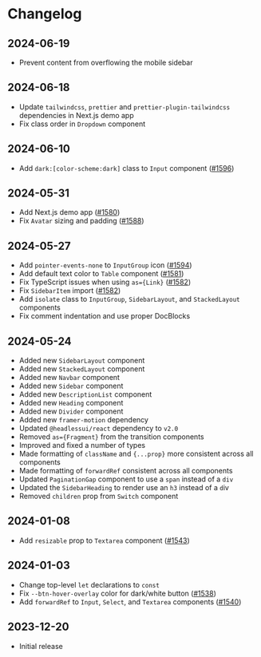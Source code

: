 # Changelog

## 2024-06-19

- Prevent content from overflowing the mobile sidebar

## 2024-06-18

- Update `tailwindcss`, `prettier` and `prettier-plugin-tailwindcss` dependencies in Next.js demo app
- Fix class order in `Dropdown` component

## 2024-06-10

- Add `dark:[color-scheme:dark]` class to `Input` component ([#1596](https://github.com/tailwindlabs/tailwindui-issues/issues/1596))

## 2024-05-31

- Add Next.js demo app ([#1580](https://github.com/tailwindlabs/tailwindui-issues/issues/1580))
- Fix `Avatar` sizing and padding ([#1588](https://github.com/tailwindlabs/tailwindui-issues/issues/1588))

## 2024-05-27

- Add `pointer-events-none` to `InputGroup` icon ([#1594](https://github.com/tailwindlabs/tailwindui-issues/issues/1594))
- Add default text color to `Table` component ([#1581](https://github.com/tailwindlabs/tailwindui-issues/issues/1581))
- Fix TypeScript issues when using `as={Link}` ([#1582](https://github.com/tailwindlabs/tailwindui-issues/issues/1582))
- Fix `SidebarItem` import ([#1582](https://github.com/tailwindlabs/tailwindui-issues/issues/1582))
- Add `isolate` class to `InputGroup`, `SidebarLayout`, and `StackedLayout` components
- Fix comment indentation and use proper DocBlocks

## 2024-05-24

- Added new `SidebarLayout` component
- Added new `StackedLayout` component
- Added new `Navbar` component
- Added new `Sidebar` component
- Added new `DescriptionList` component
- Added new `Heading` component
- Added new `Divider` component
- Added new `framer-motion` dependency
- Updated `@headlessui/react` dependency to `v2.0`
- Removed `as={Fragment}` from the transition components
- Improved and fixed a number of types
- Made formatting of `className` and `{...prop}` more consistent across all components
- Made formatting of `forwardRef` consistent across all components
- Updated `PaginationGap` component to use a `span` instead of a `div`
- Updated the `SidebarHeading` to render use an `h3` instead of a `d`iv
- Removed `children` prop from `Switch` component

## 2024-01-08

- Add `resizable` prop to `Textarea` component ([#1543](https://github.com/tailwindlabs/tailwindui-issues/issues/1543))

## 2024-01-03

- Change top-level `let` declarations to `const`
- Fix `--btn-hover-overlay` color for dark/white button ([#1538](https://github.com/tailwindlabs/tailwindui-issues/issues/1538))
- Add `forwardRef` to `Input`, `Select`, and `Textarea` components ([#1540](https://github.com/tailwindlabs/tailwindui-issues/issues/1540))

## 2023-12-20

- Initial release
